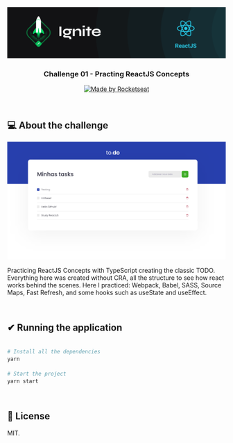 <img src=".github/ignite-reactjs-photo.png" alt="Ignite" >

<h3 align="center">
  Challenge 01 - Practing ReactJS Concepts
</h3>

<p align="center">
  <a href="https://rocketseat.com.br" target="__blank">
    <img alt="Made by Rocketseat" src="https://img.shields.io/badge/made%20by-Rocketseat-%2306b656?style=flat-square">
  </a>
</p>

<br>

## 💻 About the challenge

<p align="center">
  <img src=".github/todo.PNG" alt="todo">
</p>

Practicing ReactJS Concepts with TypeScript creating the classic TODO. Everything here was created without CRA, all the structure to see how react works behind the scenes. Here I practiced: Webpack, Babel, SASS, Source Maps, Fast Refresh, and some hooks such as useState and useEffect.

</br>

## ✔ Running the application

```bash

# Install all the dependencies
yarn

# Start the project
yarn start

```

<br>

## 📰 License

MIT. 